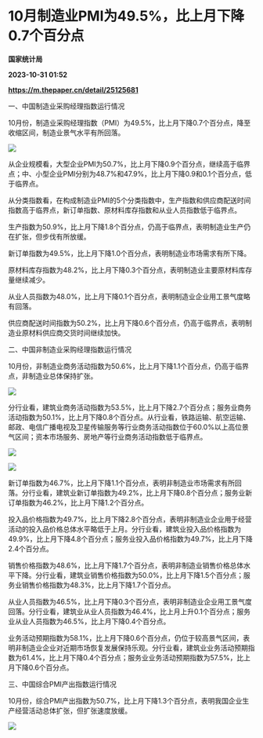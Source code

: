 # 10月制造业PMI为49.5%，比上月下降0.7个百分点
**国家统计局**

**2023-10-31 01:52**

**https://m.thepaper.cn/detail/25125681**

一、中国制造业采购经理指数运行情况

10月份，制造业采购经理指数（PMI）为49.5%，比上月下降0.7个百分点，降至收缩区间，制造业景气水平有所回落。

![](https://imagecloud.thepaper.cn/thepaper/image/276/336/281.png)

从企业规模看，大型企业PMI为50.7%，比上月下降0.9个百分点，继续高于临界点；中、小型企业PMI分别为48.7%和47.9%，比上月下降0.9和0.1个百分点，低于临界点。

从分类指数看，在构成制造业PMI的5个分类指数中，生产指数和供应商配送时间指数高于临界点，新订单指数、原材料库存指数和从业人员指数低于临界点。

生产指数为50.9%，比上月下降1.8个百分点，仍高于临界点，表明制造业生产仍在扩张，但步伐有所放缓。

新订单指数为49.5%，比上月下降1.0个百分点，表明制造业市场需求有所下降。

原材料库存指数为48.2%，比上月下降0.3个百分点，表明制造业主要原材料库存量继续减少。

从业人员指数为48.0%，比上月下降0.1个百分点，表明制造业企业用工景气度略有回落。

供应商配送时间指数为50.2%，比上月下降0.6个百分点，仍高于临界点，表明制造业原材料供应商交货时间继续加快。

二、中国非制造业采购经理指数运行情况

10月份，非制造业商务活动指数为50.6%，比上月下降1.1个百分点，仍高于临界点，非制造业总体保持扩张。

![](https://imagecloud.thepaper.cn/thepaper/image/276/336/282.png)

分行业看，建筑业商务活动指数为53.5%，比上月下降2.7个百分点；服务业商务活动指数为50.1%，比上月下降0.8个百分点。从行业看，铁路运输、航空运输、邮政、电信广播电视及卫星传输服务等行业商务活动指数位于60.0%以上高位景气区间；资本市场服务、房地产等行业商务活动指数低于临界点。

![](https://imagecloud.thepaper.cn/thepaper/image/276/336/283.png)

![](https://imagecloud.thepaper.cn/thepaper/image/276/336/284.png)

新订单指数为46.7%，比上月下降1.1个百分点，表明非制造业市场需求有所回落。分行业看，建筑业新订单指数为49.2%，比上月下降0.8个百分点；服务业新订单指数为46.2%，比上月下降1.2个百分点。

投入品价格指数为49.7%，比上月下降2.8个百分点，表明非制造业企业用于经营活动的投入品价格总体水平略低于上月。分行业看，建筑业投入品价格指数为49.9%，比上月下降4.8个百分点；服务业投入品价格指数为49.7%，比上月下降2.4个百分点。

销售价格指数为48.6%，比上月下降1.7个百分点，表明非制造业销售价格总体水平下降。分行业看，建筑业销售价格指数为50.0%，比上月下降1.5个百分点；服务业销售价格指数为48.3%，比上月下降1.7个百分点。

从业人员指数为46.5%，比上月下降0.3个百分点，表明非制造业企业用工景气度回落。分行业看，建筑业从业人员指数为46.4%，比上月上升0.1个百分点；服务业从业人员指数为46.5%，比上月下降0.4个百分点。

业务活动预期指数为58.1%，比上月下降0.6个百分点，仍位于较高景气区间，表明非制造业企业对近期市场恢复发展保持乐观。分行业看，建筑业业务活动预期指数为61.4%，比上月下降0.4个百分点；服务业业务活动预期指数为57.5%，比上月下降0.6个百分点。

三、中国综合PMI产出指数运行情况

10月份，综合PMI产出指数为50.7%，比上月下降1.3个百分点，表明我国企业生产经营活动总体扩张，但扩张速度放缓。

![](https://imagecloud.thepaper.cn/thepaper/image/276/336/310.png)